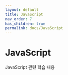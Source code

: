 ```yaml
---
layout: default
title: JavaScript
nav_order: 7
has_children: true
permalink: docs/JavaScript
---
```

# JavaScript
JavaScript 관련 학습 내용

